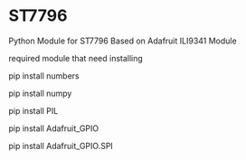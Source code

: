 # ST7796
Python Module for ST7796 Based on Adafruit ILI9341 Module 

required module that need installing

pip install numbers

pip install numpy

pip install PIL

pip install Adafruit_GPIO

pip install Adafruit_GPIO.SPI

